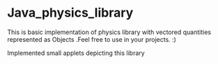 Java_physics_library
====================

This is basic implementation of  physics library with vectored quantities represented as Objects .Feel free to use in your projects. :)


Implemented small applets depicting this library
